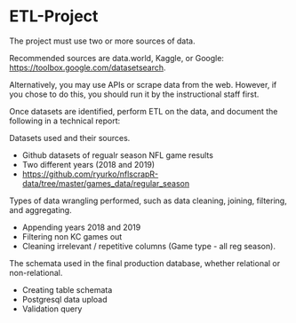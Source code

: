 # ETL-Project

The project must use two or more sources of data.

Recommended sources are data.world, Kaggle, or Google: https://toolbox.google.com/datasetsearch.

Alternatively, you may use APIs or scrape data from the web. However, if you chose to do this, you should run it by the instructional staff first.

Once datasets are identified, perform ETL on the data, and document the following in a technical report:


Datasets used and their sources.<br>
  
  + Github datasets of regualr season NFL game results
  + Two different years (2018 and 2019)  
  + https://github.com/ryurko/nflscrapR-data/tree/master/games_data/regular_season
  


Types of data wrangling performed, such as data cleaning, joining, filtering, and aggregating.<br>
  + Appending years 2018 and 2019
  + Filtering non KC games out
  + Cleaning irrelevant / repetitive columns (Game type - all reg season).
  


The schemata used in the final production database, whether relational or non-relational. <br>
 + Creating table schemata
 + Postgresql data upload
 + Validation query 
